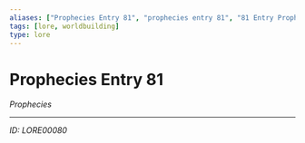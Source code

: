 ```yaml
---
aliases: ["Prophecies Entry 81", "prophecies entry 81", "81 Entry Prophecies"]
tags: [lore, worldbuilding]
type: lore
---
```


# Prophecies Entry 81

*Prophecies*

---
*ID: LORE00080*